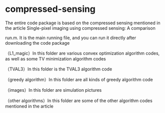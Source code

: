 # compressed-sensing
The entire code package is based on the compressed sensing mentioned in the article Single-pixel imaging using compressed sensing: A comparison

run.m.  It is the main running file, and you can run it directly after downloading the code package


（L1_magic）In this folder are various convex optimization algorithm codes, as well as some TV minimization algorithm codes

（TVAL3）In this folder is the TVAL3 algorithm code

（greedy algorithm）In this folder are all kinds of greedy algorithm code

（images）In this folder are simulation pictures

（other algorithms）In this folder are some of the other algorithm codes mentioned in the article
